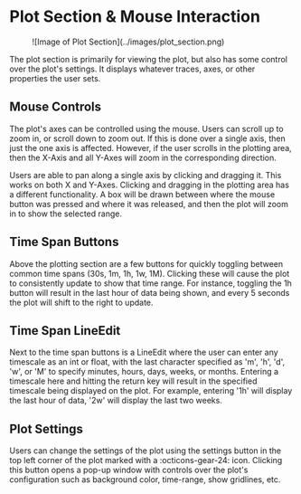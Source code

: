 # Plot Section & Mouse Interaction

<figure markdown="span">
  ![Image of Plot Section](../images/plot_section.png)
</figure>

The plot section is primarily for viewing the plot, but also has some control over the plot's settings.
It displays whatever traces, axes, or other properties the user sets.



## Mouse Controls

The plot's axes can be controlled using the mouse. Users can scroll up to zoom in, or scroll down to zoom out. If this is done over a single axis, then just the one axis is affected.
However, if the user scrolls in the plotting area, then the X-Axis and all Y-Axes will zoom in the corresponding direction.

Users are able to pan along a single axis by clicking and dragging it. This works on both X and Y-Axes.
Clicking and dragging in the plotting area has a different functionality.
A box will be drawn between where the mouse button was pressed and where it was released, and then the plot will zoom in to show the selected range.



## Time Span Buttons

Above the plotting section are a few buttons for quickly toggling between common time spans (30s, 1m, 1h, 1w, 1M).
Clicking these will cause the plot to consistently update to show that time range.
For instance, toggling the 1h button will result in the last hour of data being shown, and every 5 seconds the plot will shift to the right to update.



## Time Span LineEdit

Next to the time span buttons is a LineEdit where the user can enter any timescale as an int or float, with the last character specified as 'm', 'h', 'd', 'w', or 'M' to specify minutes, hours, days, weeks, or months. Entering a timescale here and hitting the return key will result in the specified timescale being displayed on the plot. For example, entering '1h' will display the last hour of data, '2w' will display the last two weeks.


## Plot Settings

Users can change the settings of the plot using the settings button in the top left corner of the plot marked with a :octicons-gear-24: icon.
Clicking this button opens a pop-up window with controls over the plot's configuration such as background color, time-range, show gridlines, etc.
